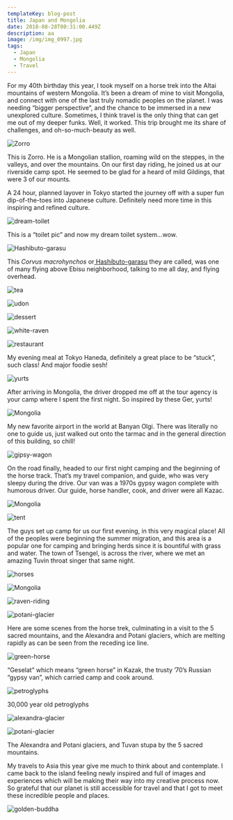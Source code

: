 ```yaml
---
templateKey: blog-post
title: Japan and Mongolia
date: 2018-08-28T00:31:00.449Z
description: aa
image: /img/img_0997.jpg
tags:
  - Japan
  - Mongolia
  - Travel
---
```

For my 40th birthday this year, I took myself on a horse trek into the Altai mountains of western Mongolia. It’s been a dream of mine to visit Mongolia, and connect with one of the last truly nomadic peoples on the planet. I was needing “bigger perspective”, and the chance to be immersed in a new unexplored culture. Sometimes, I think travel is the only thing that can get me out of my deeper funks. Well, it worked. This trip brought me its share of challenges, and oh-so-much-beauty as well.

![Zorro](/img/img_1321.jpg "Zorro")

This is Zorro. He is a Mongolian stallion, roaming wild on the steppes, in the valleys, and over the mountains. On our first day riding, he joined us at our riverside camp spot. He seemed to be glad for a heard of mild Gildings, that were 3 of our mounts.

A 24 hour, planned layover in Tokyo started the journey off with a super fun dip-of-the-toes into Japanese culture. Definitely need more time in this inspiring and refined culture.

![dream-toilet](/img/f02663f6-fd69-4ac2-8074-a77dd3dadc61.jpg)

This is a “toilet pic” and now my dream toilet system…wow.

![Hashibuto-garasu ](/img/img_0910.jpg)

This _Corvus macrohynchos_ or[ Hashibuto-garasu](https://www.japantimes.co.jp/life/2005/02/10/environment/jungle-crow/#.W4JnmRpuihA) they are called, was one of many flying above Ebisu neighborhood, talking to me all day, and flying overhead.

![tea](/img/img_0921.jpg)

![udon](/img/img_0947.jpg)

![dessert](/img/img_0949.jpg)

![white-raven](/img/img_0948.jpg)

![restaurant](/img/img_0946.jpg)

My evening meal at Tokyo Haneda, definitely a great place to be “stuck”, such class! And major foodie sesh!

![yurts](/img/img_0955.jpg)

After arriving in Mongolia, the driver dropped me off at the tour agency is your camp where I spent the first night. So inspired by these Ger, yurts!

![Mongolia](/img/img_0974.jpg)

My new favorite airport in the world at Banyan Olgi. There was literally no one to guide us, just walked out onto the tarmac and in the general direction of this building, so chill!

![gipsy-wagon](/img/img_0981.jpg)

On the road finally, headed to our first night camping and the beginning of the horse track. That’s my travel companion, and guide, who was very sleepy during the drive. Our van was a 1970s gypsy wagon complete with humorous driver. Our guide, horse handler, cook, and driver were all Kazac.

![Mongolia](/img/img_0997.jpg)

![tent](/img/img_0992.jpg)

The guys set up camp for us our first evening, in this very magical place! All of the peoples were beginning the summer migration, and this area is a popular one for camping and bringing herds since it is bountiful with grass and water. The town of Tsengel, is across the river, where we met an amazing Tuvin throat singer that same night.

![horses](/img/img_1016.jpg)

![Mongolia](/img/img_1106.jpg)

![raven-riding](/img/img_1184.jpg)

![potani-glacier](/img/img_1190.jpg)

Here are some scenes from the horse trek, culminating in a visit to the 5 sacred mountains, and the Alexandra and Potani glaciers, which are melting rapidly as can be seen from the receding ice line.

![green-horse](/img/img_1085.jpg)

“Geselat” which means “green horse” in Kazak, the trusty ’70’s Russian “gypsy van”, which carried camp and cook around.

![petroglyphs](/img/img_1117.jpg)

30,000 year old petroglyphs

![alexandra-glacier](/img/img_1265.jpg)

![potani-glacier](/img/img_1250.jpg)

The Alexandra and Potani glaciers, and Tuvan stupa by the 5 sacred mountains.

My travels to Asia this year give me much to think about and contemplate. I came back to the island feeling newly inspired and full of images and experiences which will be making their way into my creative process now. So grateful that our planet is still accessible for travel and that I got to meet these incredible people and places.

![golden-buddha](/img/img_1369.jpg "“Golden Buddha” Ulaanbatar, Mongolia")
